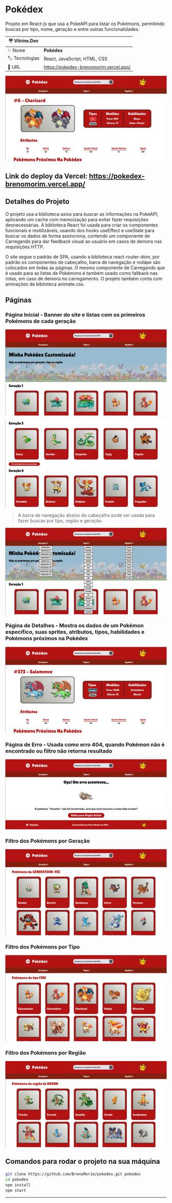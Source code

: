 # Pokédex

Projeto em React-js que usa a PokeAPI para listar os Pokémons, permitindo buscas por tipo, nome, geração e entre outras funcionalidades.

| :placard: Vitrine.Dev |                                          |
| --------------------  | ---------------------------------------- |
| :sparkles: Nome       | **Pokédex**                              |
| :label: Tecnologias   | React, JavaScript, HTML, CSS             |
| :rocket: URL          | <https://pokedex-brenomorim.vercel.app/> |

![Página do Pokémon Charizard, contendo seus detalhes](https://github.com/BrenoMorim/pokedex/blob/development/imagens/pokemon-charizard.png?raw=true#vitrinedev)

## Link do deploy da Vercel: <https://pokedex-brenomorim.vercel.app/>

## Detalhes do Projeto

O projeto usa a biblioteca axios para buscar as informações na PokeAPI, aplicando um cache com memoização para evitar fazer requisições desnecessárias. A biblioteca React foi usada para criar os componentes funcionais e reutilizáveis, usando dos hooks useEffect e useState para buscar os dados de forma assíncrona, contendo um componente de Carregando para dar feedback visual ao usuário em casos de demora nas requisições HTTP.

O site segue o padrão de SPA, usando a biblioteca react-router-dom, por padrão os componentes de cabeçalho, barra de navegação e rodápe são colocados em todas as páginas. O mesmo componente de Carregando que é usado para as listas de Pokémons é também usado como fallback nas rotas, em caso de demora no carregamento. O projeto também conta com animações da biblioteca animate.css.

## Páginas

### Página Inicial - Banner do site e listas com os primeiros Pokémons de cada geração

![Página inicial, com seu banner](./imagens/pagina-inicial.png)

![Listas dos Pokémons de cada geração](./imagens/lista-geracoes.png)

> A barra de navegação abaixo do cabeçalho pode ser usada para fazer buscas por tipo, região e geração.

![Barra de navegação](./imagens/barra-navegacao.png)

### Página de Detalhes - Mostra os dados de um Pokémon específico, suas sprites, atributos, tipos, habilidades e Pokémons próximos na Pokédex

![Página com os detalhes do Pokémon Salamence](./imagens/pokemon-salamence.png)

### Página de Erro - Usada como erro 404, quando Pokémon não é encontrado ou filtro não retorna resultado

![Página de erro da aplicação](./imagens/pagina-erro.png)

### Filtro dos Pokémons por Geração

![Página de filtro por geração](./imagens/busca-por-geracao.png)

### Filtro dos Pokémons por Tipo

![Página de filtro por geração](./imagens/busca-por-tipo.png)

### Filtro dos Pokémons por Região

![Página de filtro por geração](./imagens/busca-por-regiao.png)

## Comandos para rodar o projeto na sua máquina

```sh
git clone https://github.com/BrenoMorim/pokedex.git pokedex
cd pokedex
npm install
npm start
```

---
